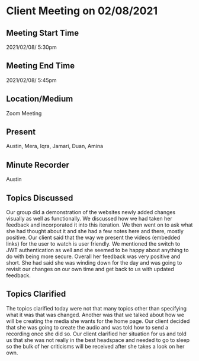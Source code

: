 # Client Meeting on 02/08/2021

## Meeting Start Time
 
2021/02/08/ 5:30pm
 
## Meeting End Time
 
2021/02/08/ 5:45pm
 
## Location/Medium
 
Zoom Meeting
 
## Present
 
Austin, Mera, Iqra, Jamari, Duan, Amina
 
## Minute Recorder
Austin

## Topics Discussed

Our group did a demonstration of the websites newly added changes visually as well as functionally. We discussed how we had taken her feedback and incorporated it into this iteration. We then went on to ask what she had thought about it and she had a few notes here and there, mostly positive. Our client said that the way we present the videos (embedded links) for the user to watch is user friendly. We mentioned the switch to JWT authentication as well and she seemed to be happy about anything to do with being more secure. Overall her feedback was very positive and short. She had said she was winding down for the day and was going to revisit our changes on our own time and get back to us with updated feedback.
 
## Topics Clarified
The topics clarified today were not that many topics other than specifying what it was that was changed. Another was that we talked about how we will be creating the media she wants for the home page. Our client decided that she was going to create the audio and was told how to send a recording once she did so. Our client clarified her situation for us and told  us that she was not really in the best headspace and needed to go to sleep so the bulk of her criticisms will be received after she takes a look on her own.
